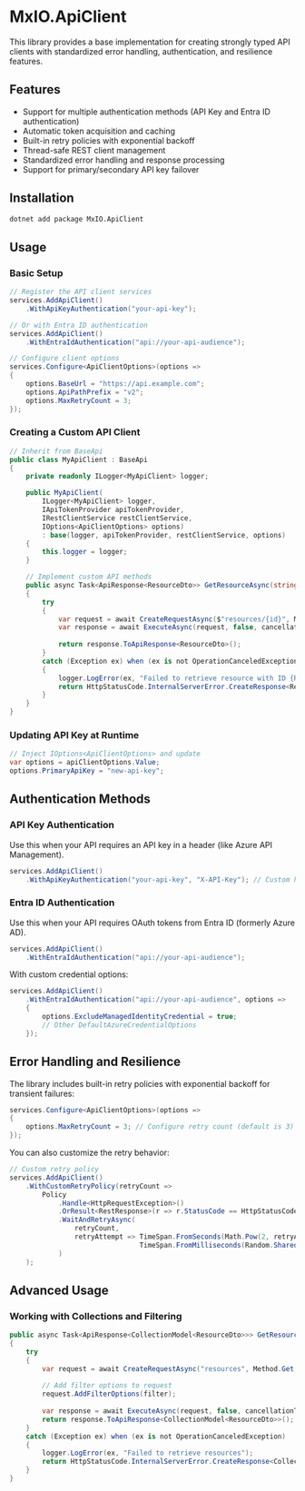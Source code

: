 # MxIO.ApiClient

This library provides a base implementation for creating strongly typed API clients with standardized error handling, authentication, and resilience features.

## Features

- Support for multiple authentication methods (API Key and Entra ID authentication)
- Automatic token acquisition and caching
- Built-in retry policies with exponential backoff
- Thread-safe REST client management
- Standardized error handling and response processing
- Support for primary/secondary API key failover

## Installation

```bash
dotnet add package MxIO.ApiClient
```

## Usage

### Basic Setup

```csharp
// Register the API client services
services.AddApiClient()
    .WithApiKeyAuthentication("your-api-key");

// Or with Entra ID authentication
services.AddApiClient()
    .WithEntraIdAuthentication("api://your-api-audience");

// Configure client options
services.Configure<ApiClientOptions>(options =>
{
    options.BaseUrl = "https://api.example.com";
    options.ApiPathPrefix = "v2";
    options.MaxRetryCount = 3;
});
```

### Creating a Custom API Client

```csharp
// Inherit from BaseApi
public class MyApiClient : BaseApi
{
    private readonly ILogger<MyApiClient> logger;

    public MyApiClient(
        ILogger<MyApiClient> logger,
        IApiTokenProvider apiTokenProvider,
        IRestClientService restClientService,
        IOptions<ApiClientOptions> options)
        : base(logger, apiTokenProvider, restClientService, options)
    {
        this.logger = logger;
    }

    // Implement custom API methods
    public async Task<ApiResponse<ResourceDto>> GetResourceAsync(string id, CancellationToken cancellationToken = default)
    {
        try
        {
            var request = await CreateRequestAsync($"resources/{id}", Method.Get, cancellationToken);
            var response = await ExecuteAsync(request, false, cancellationToken);
            
            return response.ToApiResponse<ResourceDto>();
        }
        catch (Exception ex) when (ex is not OperationCanceledException)
        {
            logger.LogError(ex, "Failed to retrieve resource with ID {ResourceId}", id);
            return HttpStatusCode.InternalServerError.CreateResponse<ResourceDto>("An unexpected error occurred");
        }
    }
}
```

### Updating API Key at Runtime

```csharp
// Inject IOptions<ApiClientOptions> and update
var options = apiClientOptions.Value;
options.PrimaryApiKey = "new-api-key";
```

## Authentication Methods

### API Key Authentication

Use this when your API requires an API key in a header (like Azure API Management).

```csharp
services.AddApiClient()
    .WithApiKeyAuthentication("your-api-key", "X-API-Key"); // Custom header name
```

### Entra ID Authentication

Use this when your API requires OAuth tokens from Entra ID (formerly Azure AD).

```csharp
services.AddApiClient()
    .WithEntraIdAuthentication("api://your-api-audience");
```

With custom credential options:

```csharp
services.AddApiClient()
    .WithEntraIdAuthentication("api://your-api-audience", options => 
    {
        options.ExcludeManagedIdentityCredential = true;
        // Other DefaultAzureCredentialOptions
    });
```

## Error Handling and Resilience

The library includes built-in retry policies with exponential backoff for transient failures:

```csharp
services.Configure<ApiClientOptions>(options =>
{
    options.MaxRetryCount = 3; // Configure retry count (default is 3)
});
```

You can also customize the retry behavior:

```csharp
// Custom retry policy
services.AddApiClient()
    .WithCustomRetryPolicy(retryCount => 
        Policy
            .Handle<HttpRequestException>()
            .OrResult<RestResponse>(r => r.StatusCode == HttpStatusCode.TooManyRequests)
            .WaitAndRetryAsync(
                retryCount, 
                retryAttempt => TimeSpan.FromSeconds(Math.Pow(2, retryAttempt)) + 
                                TimeSpan.FromMilliseconds(Random.Shared.Next(0, 1000))
            )
    );
```

## Advanced Usage

### Working with Collections and Filtering

```csharp
public async Task<ApiResponse<CollectionModel<ResourceDto>>> GetResourcesAsync(FilterOptions filter, CancellationToken cancellationToken = default)
{
    try
    {
        var request = await CreateRequestAsync("resources", Method.Get, cancellationToken);
        
        // Add filter options to request
        request.AddFilterOptions(filter);
        
        var response = await ExecuteAsync(request, false, cancellationToken);
        return response.ToApiResponse<CollectionModel<ResourceDto>>();
    }
    catch (Exception ex) when (ex is not OperationCanceledException)
    {
        logger.LogError(ex, "Failed to retrieve resources");
        return HttpStatusCode.InternalServerError.CreateResponse<CollectionModel<ResourceDto>>("An unexpected error occurred");
    }
}
```
